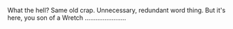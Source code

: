 What the hell? Same old crap. Unnecessary, redundant word thing. But it's here, you son of a Wretch .......................
